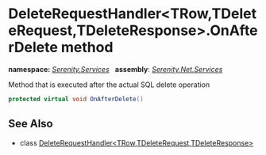 # DeleteRequestHandler&lt;TRow,TDeleteRequest,TDeleteResponse&gt;.OnAfterDelete method
**namespace:** *[Serenity.Services](../../README.md#serenity.services-namespace)*   **assembly**: *[Serenity.Net.Services](../../README.md)*

Method that is executed after the actual SQL delete operation

```csharp
protected virtual void OnAfterDelete()
```

## See Also

* class [DeleteRequestHandler&lt;TRow,TDeleteRequest,TDeleteResponse&gt;](../DeleteRequestHandler-3.md)